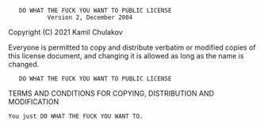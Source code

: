 
       DO WHAT THE FUCK YOU WANT TO PUBLIC LICENSE
               Version 2, December 2004

Copyright (C) 2021 Kamil Chulakov

Everyone is permitted to copy and distribute verbatim or modified copies of this license document, and changing it is allowed as long as the name is changed.

       DO WHAT THE FUCK YOU WANT TO PUBLIC LICENSE

TERMS AND CONDITIONS FOR COPYING, DISTRIBUTION AND MODIFICATION

    You just DO WHAT THE FUCK YOU WANT TO.

